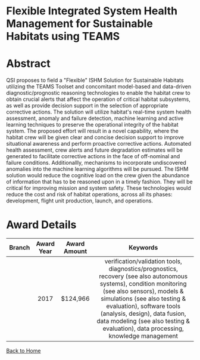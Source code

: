 
Flexible Integrated System Health Management for Sustainable Habitats using TEAMS
=================================================================================

# Abstract


QSI proposes to field a "Flexible" ISHM Solution for Sustainable Habitats utilizing the TEAMS Toolset and concomitant model-based and data-driven diagnostic/prognostic reasoning technologies to enable the habitat crew to obtain crucial alerts that affect the operation of critical habitat subsystems, as well as provide decision support in the selection of appropriate corrective actions. The solution will utilize habitat's real-time system health assessment, anomaly and failure detection, machine learning and active learning techniques to preserve the operational integrity of the habitat system. The proposed effort will result in a novel capability, where the habitat crew will be given clear and concise decision support to improve situational awareness and perform proactive corrective actions. Automated health assessment, crew alerts and future degradation estimates will be generated to facilitate corrective actions in the face of off-nominal and failure conditions. Additionallly, mechanisms to incorporate undiscovered anomalies into the machine learning algorithms will be pursued. The ISHM solution would reduce the cognitive load on the crew given the abundance of information that has to be reasoned upon in a timely fashion. They will be critical for improving mission and system safety. These technologies would reduce the cost and risk of habitat operations, across all its phases: development, flight unit production, launch, and operations.  

# Award Details

|Branch|Award Year|Award Amount|Keywords|
| :---: | :---: | :---: | :---: |
||2017|$124,966|verification/validation tools, diagnostics/prognostics, recovery (see also autonomous systems), condition monitoring (see also sensors), models & simulations (see also testing & evaluation), software tools (analysis, design), data fusion, data modeling (see also testing & evaluation), data processing, knowledge management|
  
  


[Back to Home](https://github.com/chrischow/dod_sbir_awards/Reports/JT/#336)